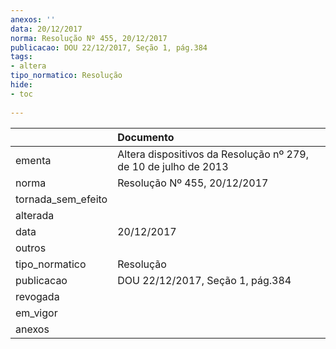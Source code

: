 ```yaml
---
anexos: ''
data: 20/12/2017
norma: Resolução Nº 455, 20/12/2017
publicacao: DOU 22/12/2017, Seção 1, pág.384
tags:
- altera
tipo_normatico: Resolução
hide: 
- toc 
 
---
```


|                    | Documento                                                       |
|:-------------------|:----------------------------------------------------------------|
| ementa             | Altera dispositivos da Resolução nº 279, de 10 de julho de 2013 |
| norma              | Resolução Nº 455, 20/12/2017                                    |
| tornada_sem_efeito |                                                                 |
| alterada           |                                                                 |
| data               | 20/12/2017                                                      |
| outros             |                                                                 |
| tipo_normatico     | Resolução                                                       |
| publicacao         | DOU 22/12/2017, Seção 1, pág.384                                |
| revogada           |                                                                 |
| em_vigor           |                                                                 |
| anexos             |                                                                 |